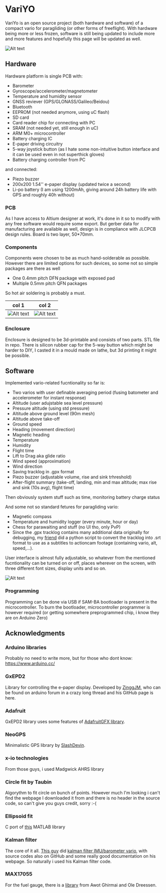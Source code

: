 # VariYO

VariYo is an open source project (both hardware and software) of a compact vario for paragliding (or other forms of freeflight). With hardware being more or less frozen, software is still being updated to include more and more features and hopefully this page will be updated as well.

![Alt text](pict/frontside.jpg?raw=true "Title")
## Hardware
Hardware platform is single PCB with:

* Barometer
* Gyroscope/accelerometer/magnetometer
* Temperature and humidity sensor
* GNSS reviever (GPS/GLONASS/Galileo/Beidou)
* Bluetooth
* EEPROM (not needed anymore, using uC flash)
* SD card
* Card reader chip for connecting with PC
* SRAM (not needed yet, still enough in uC)
* ARM M0+ microcontroller
* Battery charging IC
* E-paper driving circuitry
* 5-way joystick button (as I hate some non-intuitive button interface and it can be used even in not superthick gloves)
* Battery charging controller from PC

and connected:
* Piezo buzzer
* 200x200 1.54'' e-paper display (updated twice a second)
* Li-po battery (I am using 1200mAh, giving around 24h battery life with GPS and roughly 40h without)

### PCB
As I have access to Altium designer at work, it's done in it so to modify with any free software would require some export. But gerber data for manufacturing are available as well, design is in compliance with JLCPCB design rules.
Board is two layer, 50*70mm.

### Components
Components were chosen to be as much hand-solderable as possible. However there are limited options for such devices, so some not so simple packages are there as well 

* One 0.4mm pitch DFN package with exposed pad
* Multiple 0.5mm pitch QFN packages

So hot air soldering is probably a must.

| col 1      | col 2      |
|------------|-------------|
| ![Alt text](pict/front2.jpg?raw=true "Title") | ![Alt text](pict/back1.jpg?raw=true "Title") |

### Enclosure
Enclosure is designed to be 3d-printable and consists of two parts. STL file in repo. There is silicon rubber cap for the 5-way button which might be harder to DIY, I casted it in a mould made on lathe, but 3d printing it might be possible. 


## Software

Implemented vario-related fucntionality so far is:
* Two varios with user definable averaging period (fusing batometer and accelerometer for instant response)
* Altitude (user adujstable sea level pressure)
* Pressure altitude (using std pressure)
* Altitude above ground level (90m mesh)
* Altitude above take-off
* Ground speed
* Heading (movement direction)
* Magnetic heading
* Temperature
* Humidity
* Flight time
* Lift to Drag aka glide ratio
* Wind speed (approximation)
* Wind direction
* Saving tracklog in .gpx format
* Piezo buzzer (adjustable volume, rise and sink trhreshold)
* After-flight summary (take-off, landing, min and max altitude; max rise and sink (10s avg), flight time)

Then obviously system stuff such as time, monitoring battery charge status

And some not so standard fetures for paragliding vario:
* Magnetic compass
* Temperature and humidity logger (every minute, hour or day)
* Chess for parawaiting and stuff (no UI tho, only PvP)
* Since the .gpx tracklog contains many additional data originally for debugging, my [friend](https://github.com/jurajpalenik) did a python script to convert the tracklog into .srt format to use as a subtitles to actioncam footage (containing vario, alt, speed,...).

User interface is almost fully adjustable, so whatever from the mentioned fucntionality can be turned on or off, places wherever on the screen, with three different font sizes, display units and so on.

![Alt text](pict/frontassambled.jpg?raw=true "Title")

### Programming
Programming can be done via USB if SAM-BA bootloader is present in the microcontroller. To burn the bootloader, microcontroller programmer is however required (or getting somewhere preprogrammed chip, i know they are on Arduino Zero)



## Acknowledgments

### Arduino libraries
Probably no need to write more, but for those who dont know: https://www.arduino.cc/
### GxEPD2
Library for controlling the e-paper display. Developed by [ZinggJM](https://github.com/ZinggJM/GxEPD2), who can be found on arduino forum in a crazy long thread and his GitHub page is here.
### Adafruit
GxEPD2 library uses some features of [AdafruitGFX library](https://github.com/adafruit/Adafruit-GFX-Library).
### NeoGPS
Minimalistic GPS library by [SlashDevin](https://github.com/SlashDevin/NeoGPS).
### x-io technologies
From those guys, i used Madgwick AHRS library
### Circle fit by Taubin
Algorythm to fit circle on bunch of points. However much I'm looking i can't find the webpage I downloaded it from and there is no header in the source code, so can't give you guys credit, sorry :-(
### Ellipsoid fit
C port of [this](https://www.mathworks.com/matlabcentral/fileexchange/24693-ellipsoid-fit) MATLAB library
### Kalman filter
The core of it all. [This guy](https://github.com/har-in-air) did [kalman filter IMU/barometer vario](http://pataga.net/imukalmanvario.html), with source codes also on GitHub and some really good documentation on his webpage. So naturally i used his Kalman filter code.
### MAX17055
For the fuel gauge, there is a [library](https://github.com/AwotG/Arduino-MAX17055_Driver) from Awot Ghirmai and Ole Dreessen.

